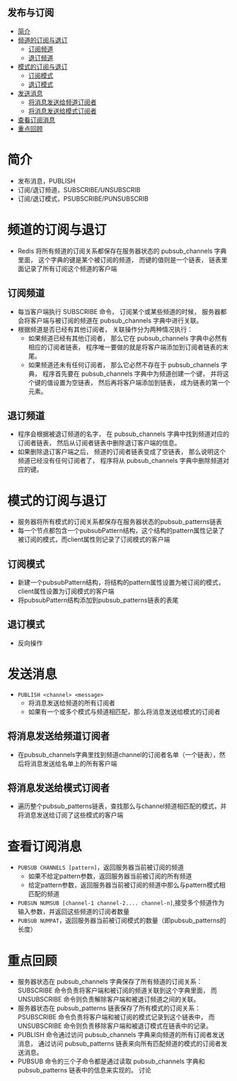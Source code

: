 发布与订阅
-------------------------------------

- [简介](#简介)
- [频道的订阅与退订](#频道的订阅与退订)
  - [订阅频道](#订阅频道)
  - [退订频道](#退订频道)
- [模式的订阅与退订](#模式的订阅与退订)
  - [订阅模式](#订阅模式)
  - [退订模式](#退订模式)
- [发送消息](#发送消息)
  - [将消息发送给频道订阅者](#将消息发送给频道订阅者)
  - [将消息发送给模式订阅者](#将消息发送给模式订阅者)
- [查看订阅消息](#查看订阅消息)
- [重点回顾](#重点回顾)

# 简介

- 发布消息，PUBLISH
- 订阅/退订频道，SUBSCRIBE/UNSUBSCRIB
- 订阅/退订模式，PSUBSCRIBE/PUNSUBSCRIB

# 频道的订阅与退订

- Redis 将所有频道的订阅关系都保存在服务器状态的 pubsub_channels 字典里面， 这个字典的键是某个被订阅的频道， 而键的值则是一个链表， 链表里面记录了所有订阅这个频道的客户端

## 订阅频道

- 每当客户端执行 SUBSCRIBE 命令， 订阅某个或某些频道的时候， 服务器都会将客户端与被订阅的频道在 pubsub_channels 字典中进行关联。
- 根据频道是否已经有其他订阅者， 关联操作分为两种情况执行：
  - 如果频道已经有其他订阅者， 那么它在 pubsub_channels 字典中必然有相应的订阅者链表， 程序唯一要做的就是将客户端添加到订阅者链表的末尾。
  - 如果频道还未有任何订阅者， 那么它必然不存在于 pubsub_channels 字典， 程序首先要在 pubsub_channels 字典中为频道创建一个键， 并将这个键的值设置为空链表， 然后再将客户端添加到链表， 成为链表的第一个元素。

## 退订频道

- 程序会根据被退订频道的名字， 在 pubsub_channels 字典中找到频道对应的订阅者链表， 然后从订阅者链表中删除退订客户端的信息。
- 如果删除退订客户端之后， 频道的订阅者链表变成了空链表， 那么说明这个频道已经没有任何订阅者了， 程序将从 pubsub_channels 字典中删除频道对应的键。

# 模式的订阅与退订

- 服务器将所有模式的订阅关系都保存在服务器状态的pubsub_patterns链表
- 每一个节点都包含一个pubsubPattern结构，这个结构的pattern属性记录了被订阅的模式，而client属性则记录了订阅模式的客户端

## 订阅模式

- 新建一个pubsubPattern结构，将结构的pattern属性设置为被订阅的模式，client属性设置为订阅模式的客户端
- 将pubsubPattern结构添加到pubsub_patterns链表的表尾

## 退订模式

- 反向操作


# 发送消息

- `PUBLISH <channel> <message>`
  - 将消息发送给频道的所有订阅者
  - 如果有一个或多个模式与频道相匹配，那么将消息发送给模式的订阅者

## 将消息发送给频道订阅者

- 在pubsub_channels字典里找到频道channel的订阅者名单（一个链表），然后将消息发送给名单上的所有客户端

## 将消息发送给模式订阅者

- 遍历整个pubsub_patterns链表，查找那么与channel频道相匹配的模式，并将消息发送给订阅了这些模式的客户端


# 查看订阅消息

- `PUBSUB CHANNELS [pattern]`，返回服务器当前被订阅的频道
  - 如果不给定pattern参数，返回服务器当前被订阅的所有频道
  - 给定pattern参数，返回服务器当前被订阅的频道中那么与pattern模式相匹配的频道
- `PUBSUN NUMSUB [channel-1 channel-2.... channel-n]`,接受多个频道作为输入参数，并返回这些频道的订阅者数量
- `PUBSUB NUMPAT`，返回服务器当前被订阅模式的数量（即pubsub_patterns的长度）

# 重点回顾
- 服务器状态在 pubsub_channels 字典保存了所有频道的订阅关系： SUBSCRIBE 命令负责将客户端和被订阅的频道关联到这个字典里面， 而 UNSUBSCRIBE 命令则负责解除客户端和被退订频道之间的关联。
- 服务器状态在 pubsub_patterns 链表保存了所有模式的订阅关系： PSUBSCRIBE 命令负责将客户端和被订阅的模式记录到这个链表中， 而 UNSUBSCRIBE 命令则负责移除客户端和被退订模式在链表中的记录。
- PUBLISH 命令通过访问 pubsub_channels 字典来向频道的所有订阅者发送消息， 通过访问 pubsub_patterns 链表来向所有匹配频道的模式的订阅者发送消息。
- PUBSUB 命令的三个子命令都是通过读取 pubsub_channels 字典和 pubsub_patterns 链表中的信息来实现的。
讨论 
